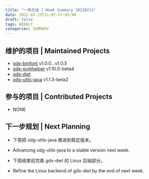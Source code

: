 ```yaml
---
title: "一周总结 | Week Summary 20220213"
date: 2022-02-13T11:07:57-05:00
draft: false
tags: WEEKLY
categories: SUMMARY
---
```


## 维护的项目 | Maintained Projects
- [gdx-bmfont](https://github.com/anyicomplex/gdx-bmfont) v1.0.0...v1.0.5  
- [gdx-svmhelper](https://github.com/anyicomplex/gdx-svmhelper) v1.10.0-beta4  
- [gdx-dwt](https://github.com/anyicomplex/gdx-dwt)  
- [xdg-utils-java](https://github.com/anyicomplex/xdg-utils-java) v1.1.3-beta2

## 参与的项目 | Contributed Projects
- NONE

## 下一步规划 | Next Planning
- 下周把 xdg-utils-java 推进到稳定版本。
- Advancing xdg-utils-java to a stable version next week.

- 下周结束前完善 gdx-dwt 的 Linux 后端部分。
- Refine the Linux backend of gdx-dwt by the end of next week.